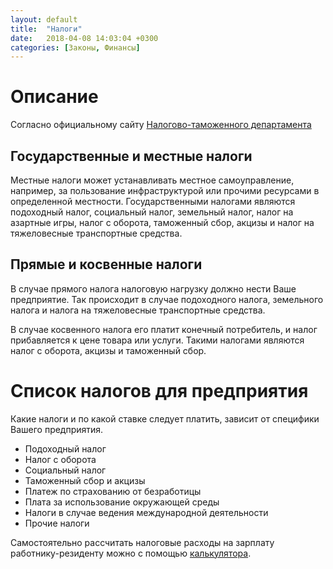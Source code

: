 ```yaml
---
layout: default
title:  "Налоги"
date:   2018-04-08 14:03:04 +0300
categories: [Законы, Финансы]
---
```


# Описание 

Согласно официальному сайту [Налогово-таможенного департамента](https://www.emta.ee)

## Государственные и местные налоги

Местные налоги может устанавливать местное самоуправление, например, за пользование инфраструктурой или прочими ресурсами в определенной местности. 
Государственными налогами являются подоходный налог, социальный налог, земельный налог, налог на азартные игры, налог с оборота, таможенный сбор, акцизы и налог на тяжеловесные транспортные средства.

## Прямые и косвенные налоги

В случае прямого налога налоговую нагрузку должно нести Ваше предприятие. 
Так происходит в случае подоходного налога, земельного налога и налога на тяжеловесные транспортные средства.

В случае косвенного налога его платит конечный потребитель, и налог прибавляется к цене товара или услуги. 
Такими налогами являются налог с оборота, акцизы и таможенный сбор.

# Список налогов для предприятия

Какие налоги и по какой ставке следует платить, зависит от специфики Вашего предприятия.
* Подоходный налог
* Налог с оборота
* Социальный налог
* Таможенный сбор и акцизы
* Платеж по страхованию от безработицы
* Плата за использование окружающей среды
* Налоги в случае ведения международной деятельности
* Прочие налоги

Самостоятельно рассчитать налоговые расходы на зарплату работнику-резиденту можно с помощью [калькулятора](https://www.kalkulaator.ee/?amp&lang=2&page=1).
